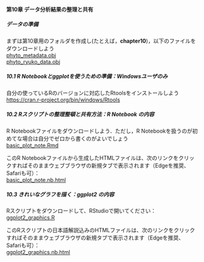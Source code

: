 #### 第10章 データ分析結果の整理と共有

##### <b>データの準備</b>
まずは第10章用のフォルダを作成し(たとえば，<b>chapter10</b>)，以下のファイルをダウンロードしよう<br>
[phyto_metadata.obj](../Robj/phyto_metadata.obj)<br>
[phyto_ryuko_data.obj](../Robj/phyto_ryuko_data.obj)<br>

##### <b>10.1 R Notebookとggplotを使うための準備：Windowsユーザのみ</b>
自分の使っているRのバージョンに対応したRtoolsをインストールしよう<br>
<a href="https://cran.r-project.org/bin/windows/Rtools" target="_blank" rel="noopener noreferrer">https://cran.r-project.org/bin/windows/Rtools</a><br>

##### <b>10.2 Rスクリプトの整理整頓と共有方法：R Notebook の内容</b>

R Notebookファイルをダウンロードしよう．ただし，R Notebookを扱うのが初めてな場合は自分でゼロから書くのがよいでしょう<br>
[basic_plot_note.Rmd](./basic_plot_note.Rmd)<br>

このR Notebookファイルから生成したHTMLファイルは、次のリンクをクリックすればそのままウェブブラウザの新規タブで表示されます（Edgeを推奨、Safariも可）：<br>
<a href="./basic_plot_note.nb.html" target="_blank" rel="noopener noreferrer">basic_plot_note.nb.html</a><br>

##### <b>10.3 きれいなグラフを描く：ggplot2 の内容</b>
Rスクリプトをダウンロードして、RStudioで開いてください：<br>
[ggplot2_graphics.R](./ggplot2_graphics.R)<br>

このRスクリプトの日本語解説込みのHTMLファイルは、次のリンクをクリックすればそのままウェブブラウザの新規タブで表示されます（Edgeを推奨、Safariも可）：<br>
<a href="./ggplot2_graphics.nb.html" target="_blank" rel="noopener noreferrer">ggplot2_graphics.nb.html</a><br>

